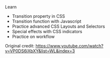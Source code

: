 Learn
- Transition property in CSS
- Transition function with Javascript
- Practice advanced CSS Layouts and Selectors
- Special effects with CSS indicators
- Practice on workflow

Original credit:
https://www.youtube.com/watch?v=VP0DS6iXbXY&list=WL&index=3